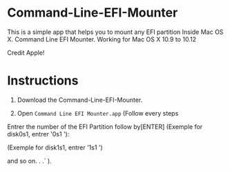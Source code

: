 # Command-Line-EFI-Mounter
This is a simple app that helps you to mount any EFI partition
Inside Mac OS X. 
Command Line EFI Mounter.
Working for Mac OS X 10.9 to 10.12
  
Credit Apple!

# Instructions

1.  Download the Command-Line-EFI-Mounter.
 

2.  Open `Command Line EFI Mounter.app`
(Follow every steps

Entrer the number of the EFI Partition follow by[ENTER] 
(Exemple for disk0s1, entrer '0s1 '):

(Exemple for disk1s1, entrer '1s1 ')

and so on. . .` ).
